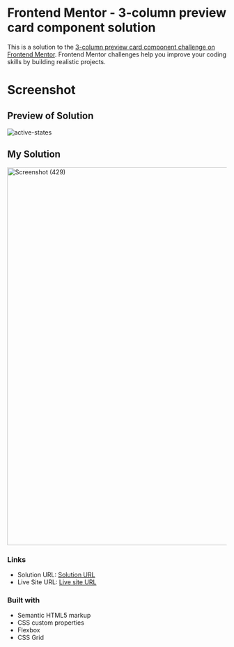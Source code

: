# Frontend Mentor - 3-column preview card component solution

This is a solution to the [3-column preview card component challenge on Frontend Mentor](https://www.frontendmentor.io/challenges/3column-preview-card-component-pH92eAR2-). Frontend Mentor challenges help you improve your coding skills by building realistic projects. 

# Screenshot
## Preview of Solution
![active-states](https://github.com/user-attachments/assets/472ebafe-d5b2-4817-a7b5-5247a996e9e9)

## My Solution
<img width="1784" height="867" alt="Screenshot (429)" src="https://github.com/user-attachments/assets/ce9cda0a-1a85-4c5a-a88e-2e9e14f3f304" />

### Links

- Solution URL: [Solution URL](https://github.com/aishwarya-pixel0/Frontend-Mentor-projects/tree/main/3-column-preview-card-component)
- Live Site URL: [Live site URL](https://aishwarya-pixel0.github.io/Frontend-Mentor-projects/3-column-preview-card-component/)

### Built with

- Semantic HTML5 markup
- CSS custom properties
- Flexbox
- CSS Grid

